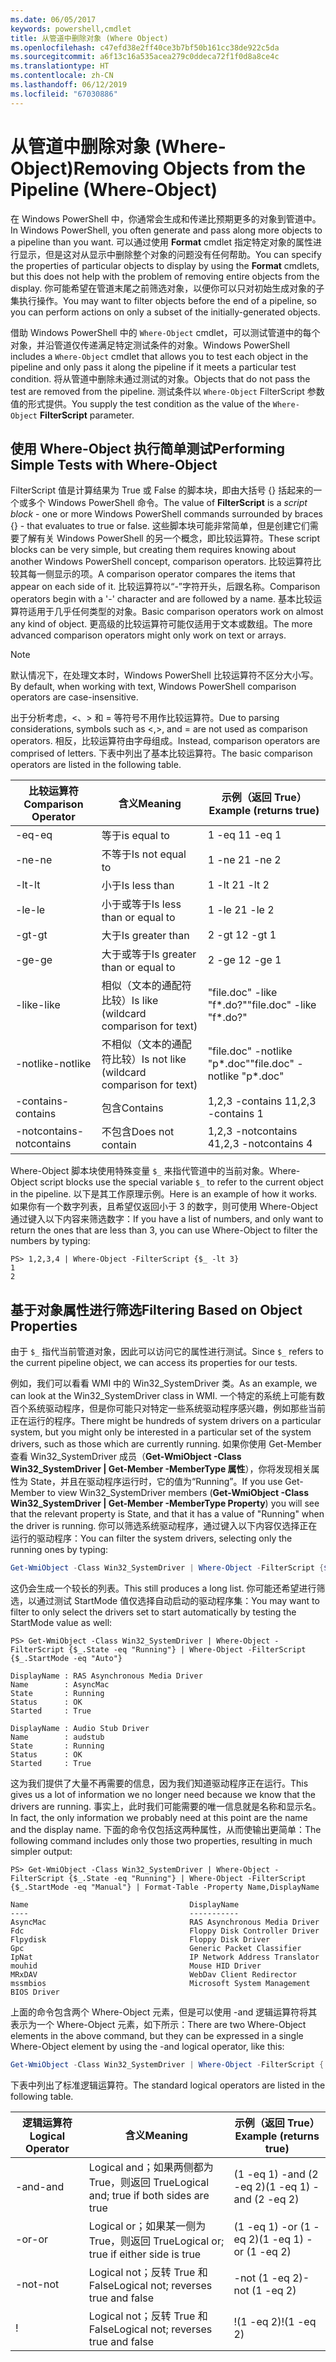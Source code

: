 ```yaml
---
ms.date: 06/05/2017
keywords: powershell,cmdlet
title: 从管道中删除对象 (Where Object)
ms.openlocfilehash: c47efd38e2ff40ce3b7bf50b161cc38de922c5da
ms.sourcegitcommit: a6f13c16a535acea279c0ddeca72f1f0d8a8ce4c
ms.translationtype: HT
ms.contentlocale: zh-CN
ms.lasthandoff: 06/12/2019
ms.locfileid: "67030886"
---
```

# <a name="removing-objects-from-the-pipeline-where-object"></a><span data-ttu-id="05d46-103">从管道中删除对象 (Where-Object)</span><span class="sxs-lookup"><span data-stu-id="05d46-103">Removing Objects from the Pipeline (Where-Object)</span></span>

<span data-ttu-id="05d46-104">在 Windows PowerShell 中，你通常会生成和传递比预期更多的对象到管道中。</span><span class="sxs-lookup"><span data-stu-id="05d46-104">In Windows PowerShell, you often generate and pass along more objects to a pipeline than you want.</span></span> <span data-ttu-id="05d46-105">可以通过使用 **Format** cmdlet 指定特定对象的属性进行显示，但是这对从显示中删除整个对象的问题没有任何帮助。</span><span class="sxs-lookup"><span data-stu-id="05d46-105">You can specify the properties of particular objects to display by using the **Format** cmdlets, but this does not help with the problem of removing entire objects from the display.</span></span> <span data-ttu-id="05d46-106">你可能希望在管道末尾之前筛选对象，以便你可以只对初始生成对象的子集执行操作。</span><span class="sxs-lookup"><span data-stu-id="05d46-106">You may want to filter objects before the end of a pipeline, so you can perform actions on only a subset of the initially-generated objects.</span></span>

<span data-ttu-id="05d46-107">借助 Windows PowerShell 中的 `Where-Object` cmdlet，可以测试管道中的每个对象，并沿管道仅传递满足特定测试条件的对象。</span><span class="sxs-lookup"><span data-stu-id="05d46-107">Windows PowerShell includes a `Where-Object` cmdlet that allows you to test each object in the pipeline and only pass it along the pipeline if it meets a particular test condition.</span></span> <span data-ttu-id="05d46-108">将从管道中删除未通过测试的对象。</span><span class="sxs-lookup"><span data-stu-id="05d46-108">Objects that do not pass the test are removed from the pipeline.</span></span> <span data-ttu-id="05d46-109">测试条件以 `Where-Object` FilterScript 参数值的形式提供。</span><span class="sxs-lookup"><span data-stu-id="05d46-109">You supply the test condition as the value of the `Where-Object` **FilterScript** parameter.</span></span>

## <a name="performing-simple-tests-with-where-object"></a><span data-ttu-id="05d46-110">使用 Where-Object 执行简单测试</span><span class="sxs-lookup"><span data-stu-id="05d46-110">Performing Simple Tests with Where-Object</span></span>

<span data-ttu-id="05d46-111">FilterScript 值是计算结果为 True 或 False 的脚本块，即由大括号 {} 括起来的一个或多个 Windows PowerShell 命令。</span><span class="sxs-lookup"><span data-stu-id="05d46-111">The value of **FilterScript** is a *script block* -  one or more Windows PowerShell commands surrounded by braces {} - that evaluates to true or false.</span></span> <span data-ttu-id="05d46-112">这些脚本块可能非常简单，但是创建它们需要了解有关 Windows PowerShell 的另一个概念，即比较运算符。</span><span class="sxs-lookup"><span data-stu-id="05d46-112">These script blocks can be very simple, but creating them requires knowing about another Windows PowerShell concept, comparison operators.</span></span> <span data-ttu-id="05d46-113">比较运算符比较其每一侧显示的项。</span><span class="sxs-lookup"><span data-stu-id="05d46-113">A comparison operator compares the items that appear on each side of it.</span></span> <span data-ttu-id="05d46-114">比较运算符以“-”字符开头，后跟名称。</span><span class="sxs-lookup"><span data-stu-id="05d46-114">Comparison operators begin with a '-' character and are followed by a name.</span></span> <span data-ttu-id="05d46-115">基本比较运算符适用于几乎任何类型的对象。</span><span class="sxs-lookup"><span data-stu-id="05d46-115">Basic comparison operators work on almost any kind of object.</span></span> <span data-ttu-id="05d46-116">更高级的比较运算符可能仅适用于文本或数组。</span><span class="sxs-lookup"><span data-stu-id="05d46-116">The more advanced comparison operators might only work on text or arrays.</span></span>

> [!NOTE]
> <span data-ttu-id="05d46-117">默认情况下，在处理文本时，Windows PowerShell 比较运算符不区分大小写。</span><span class="sxs-lookup"><span data-stu-id="05d46-117">By default, when working with text, Windows PowerShell comparison operators are case-insensitive.</span></span>

<span data-ttu-id="05d46-118">出于分析考虑，<、> 和 = 等符号不用作比较运算符。</span><span class="sxs-lookup"><span data-stu-id="05d46-118">Due to parsing considerations, symbols such as <,>, and = are not used as comparison operators.</span></span> <span data-ttu-id="05d46-119">相反，比较运算符由字母组成。</span><span class="sxs-lookup"><span data-stu-id="05d46-119">Instead, comparison operators are comprised of letters.</span></span> <span data-ttu-id="05d46-120">下表中列出了基本比较运算符。</span><span class="sxs-lookup"><span data-stu-id="05d46-120">The basic comparison operators are listed in the following table.</span></span>

|<span data-ttu-id="05d46-121">比较运算符</span><span class="sxs-lookup"><span data-stu-id="05d46-121">Comparison Operator</span></span>|<span data-ttu-id="05d46-122">含义</span><span class="sxs-lookup"><span data-stu-id="05d46-122">Meaning</span></span>|<span data-ttu-id="05d46-123">示例（返回 True）</span><span class="sxs-lookup"><span data-stu-id="05d46-123">Example (returns true)</span></span>|
|-----------------------|-----------|--------------------------|
|<span data-ttu-id="05d46-124">-eq</span><span class="sxs-lookup"><span data-stu-id="05d46-124">-eq</span></span>|<span data-ttu-id="05d46-125">等于</span><span class="sxs-lookup"><span data-stu-id="05d46-125">is equal to</span></span>|<span data-ttu-id="05d46-126">1 -eq 1</span><span class="sxs-lookup"><span data-stu-id="05d46-126">1 -eq 1</span></span>|
|<span data-ttu-id="05d46-127">-ne</span><span class="sxs-lookup"><span data-stu-id="05d46-127">-ne</span></span>|<span data-ttu-id="05d46-128">不等于</span><span class="sxs-lookup"><span data-stu-id="05d46-128">Is not equal to</span></span>|<span data-ttu-id="05d46-129">1 -ne 2</span><span class="sxs-lookup"><span data-stu-id="05d46-129">1 -ne 2</span></span>|
|<span data-ttu-id="05d46-130">-lt</span><span class="sxs-lookup"><span data-stu-id="05d46-130">-lt</span></span>|<span data-ttu-id="05d46-131">小于</span><span class="sxs-lookup"><span data-stu-id="05d46-131">Is less than</span></span>|<span data-ttu-id="05d46-132">1 -lt 2</span><span class="sxs-lookup"><span data-stu-id="05d46-132">1 -lt 2</span></span>|
|<span data-ttu-id="05d46-133">-le</span><span class="sxs-lookup"><span data-stu-id="05d46-133">-le</span></span>|<span data-ttu-id="05d46-134">小于或等于</span><span class="sxs-lookup"><span data-stu-id="05d46-134">Is less than or equal to</span></span>|<span data-ttu-id="05d46-135">1 -le 2</span><span class="sxs-lookup"><span data-stu-id="05d46-135">1 -le 2</span></span>|
|<span data-ttu-id="05d46-136">-gt</span><span class="sxs-lookup"><span data-stu-id="05d46-136">-gt</span></span>|<span data-ttu-id="05d46-137">大于</span><span class="sxs-lookup"><span data-stu-id="05d46-137">Is greater than</span></span>|<span data-ttu-id="05d46-138">2 -gt 1</span><span class="sxs-lookup"><span data-stu-id="05d46-138">2 -gt 1</span></span>|
|<span data-ttu-id="05d46-139">-ge</span><span class="sxs-lookup"><span data-stu-id="05d46-139">-ge</span></span>|<span data-ttu-id="05d46-140">大于或等于</span><span class="sxs-lookup"><span data-stu-id="05d46-140">Is greater than or equal to</span></span>|<span data-ttu-id="05d46-141">2 -ge 1</span><span class="sxs-lookup"><span data-stu-id="05d46-141">2 -ge 1</span></span>|
|<span data-ttu-id="05d46-142">-like</span><span class="sxs-lookup"><span data-stu-id="05d46-142">-like</span></span>|<span data-ttu-id="05d46-143">相似（文本的通配符比较）</span><span class="sxs-lookup"><span data-stu-id="05d46-143">Is like (wildcard comparison for text)</span></span>|<span data-ttu-id="05d46-144">"file.doc" -like "f\*.do?"</span><span class="sxs-lookup"><span data-stu-id="05d46-144">"file.doc" -like "f\*.do?"</span></span>|
|<span data-ttu-id="05d46-145">-notlike</span><span class="sxs-lookup"><span data-stu-id="05d46-145">-notlike</span></span>|<span data-ttu-id="05d46-146">不相似（文本的通配符比较）</span><span class="sxs-lookup"><span data-stu-id="05d46-146">Is not like (wildcard comparison for text)</span></span>|<span data-ttu-id="05d46-147">"file.doc" -notlike "p\*.doc"</span><span class="sxs-lookup"><span data-stu-id="05d46-147">"file.doc" -notlike "p\*.doc"</span></span>|
|<span data-ttu-id="05d46-148">-contains</span><span class="sxs-lookup"><span data-stu-id="05d46-148">-contains</span></span>|<span data-ttu-id="05d46-149">包含</span><span class="sxs-lookup"><span data-stu-id="05d46-149">Contains</span></span>|<span data-ttu-id="05d46-150">1,2,3 -contains 1</span><span class="sxs-lookup"><span data-stu-id="05d46-150">1,2,3 -contains 1</span></span>|
|<span data-ttu-id="05d46-151">-notcontains</span><span class="sxs-lookup"><span data-stu-id="05d46-151">-notcontains</span></span>|<span data-ttu-id="05d46-152">不包含</span><span class="sxs-lookup"><span data-stu-id="05d46-152">Does not contain</span></span>|<span data-ttu-id="05d46-153">1,2,3 -notcontains 4</span><span class="sxs-lookup"><span data-stu-id="05d46-153">1,2,3 -notcontains 4</span></span>|

<span data-ttu-id="05d46-154">Where-Object 脚本块使用特殊变量 `$_` 来指代管道中的当前对象。</span><span class="sxs-lookup"><span data-stu-id="05d46-154">Where-Object script blocks use the special variable `$_` to refer to the current object in the pipeline.</span></span> <span data-ttu-id="05d46-155">以下是其工作原理示例。</span><span class="sxs-lookup"><span data-stu-id="05d46-155">Here is an example of how it works.</span></span> <span data-ttu-id="05d46-156">如果你有一个数字列表，且希望仅返回小于 3 的数字，则可使用 Where-Object 通过键入以下内容来筛选数字：</span><span class="sxs-lookup"><span data-stu-id="05d46-156">If you have a list of numbers, and only want to return the ones that are less than 3, you can use Where-Object to filter the numbers by typing:</span></span>

```
PS> 1,2,3,4 | Where-Object -FilterScript {$_ -lt 3}
1
2
```

## <a name="filtering-based-on-object-properties"></a><span data-ttu-id="05d46-157">基于对象属性进行筛选</span><span class="sxs-lookup"><span data-stu-id="05d46-157">Filtering Based on Object Properties</span></span>

<span data-ttu-id="05d46-158">由于 `$_` 指代当前管道对象，因此可以访问它的属性进行测试。</span><span class="sxs-lookup"><span data-stu-id="05d46-158">Since `$_` refers to the current pipeline object, we can access its properties for our tests.</span></span>

<span data-ttu-id="05d46-159">例如，我们可以看看 WMI 中的 Win32_SystemDriver 类。</span><span class="sxs-lookup"><span data-stu-id="05d46-159">As an example, we can look at the Win32_SystemDriver class in WMI.</span></span> <span data-ttu-id="05d46-160">一个特定的系统上可能有数百个系统驱动程序，但是你可能只对特定一些系统驱动程序感兴趣，例如那些当前正在运行的程序。</span><span class="sxs-lookup"><span data-stu-id="05d46-160">There might be hundreds of system drivers on a particular system, but you might only be interested in a particular set of the system drivers, such as those which are currently running.</span></span> <span data-ttu-id="05d46-161">如果你使用 Get-Member 查看 Win32_SystemDriver 成员（**Get-WmiObject -Class Win32_SystemDriver | Get-Member -MemberType 属性**），你将发现相关属性为 State，并且在驱动程序运行时，它的值为“Running”。</span><span class="sxs-lookup"><span data-stu-id="05d46-161">If you use Get-Member to view Win32_SystemDriver members (**Get-WmiObject -Class Win32_SystemDriver | Get-Member -MemberType Property**) you will see that the relevant property is State, and that it has a value of "Running" when the driver is running.</span></span> <span data-ttu-id="05d46-162">你可以筛选系统驱动程序，通过键入以下内容仅选择正在运行的驱动程序：</span><span class="sxs-lookup"><span data-stu-id="05d46-162">You can filter the system drivers, selecting only the running ones by typing:</span></span>

```powershell
Get-WmiObject -Class Win32_SystemDriver | Where-Object -FilterScript {$_.State -eq 'Running'}
```

<span data-ttu-id="05d46-163">这仍会生成一个较长的列表。</span><span class="sxs-lookup"><span data-stu-id="05d46-163">This still produces a long list.</span></span> <span data-ttu-id="05d46-164">你可能还希望进行筛选，以通过测试 StartMode 值仅选择自动启动的驱动程序集：</span><span class="sxs-lookup"><span data-stu-id="05d46-164">You may want to filter to only select the drivers set to start automatically by testing the StartMode value as well:</span></span>

```
PS> Get-WmiObject -Class Win32_SystemDriver | Where-Object -FilterScript {$_.State -eq "Running"} | Where-Object -FilterScript {$_.StartMode -eq "Auto"}

DisplayName : RAS Asynchronous Media Driver
Name        : AsyncMac
State       : Running
Status      : OK
Started     : True

DisplayName : Audio Stub Driver
Name        : audstub
State       : Running
Status      : OK
Started     : True
```

<span data-ttu-id="05d46-165">这为我们提供了大量不再需要的信息，因为我们知道驱动程序正在运行。</span><span class="sxs-lookup"><span data-stu-id="05d46-165">This gives us a lot of information we no longer need because we know that the drivers are running.</span></span> <span data-ttu-id="05d46-166">事实上，此时我们可能需要的唯一信息就是名称和显示名。</span><span class="sxs-lookup"><span data-stu-id="05d46-166">In fact, the only information we probably need at this point are the name and the display name.</span></span> <span data-ttu-id="05d46-167">下面的命令仅包括这两种属性，从而使输出更简单：</span><span class="sxs-lookup"><span data-stu-id="05d46-167">The following command includes only those two properties, resulting in much simpler output:</span></span>

```
PS> Get-WmiObject -Class Win32_SystemDriver | Where-Object -FilterScript {$_.State -eq "Running"} | Where-Object -FilterScript {$_.StartMode -eq "Manual"} | Format-Table -Property Name,DisplayName

Name                                    DisplayName
----                                    -----------
AsyncMac                                RAS Asynchronous Media Driver
Fdc                                     Floppy Disk Controller Driver
Flpydisk                                Floppy Disk Driver
Gpc                                     Generic Packet Classifier
IpNat                                   IP Network Address Translator
mouhid                                  Mouse HID Driver
MRxDAV                                  WebDav Client Redirector
mssmbios                                Microsoft System Management BIOS Driver
```

<span data-ttu-id="05d46-168">上面的命令包含两个 Where-Object 元素，但是可以使用 -and 逻辑运算符将其表示为一个 Where-Object 元素，如下所示：</span><span class="sxs-lookup"><span data-stu-id="05d46-168">There are two Where-Object elements in the above command, but they can be expressed in a single Where-Object element by using the -and logical operator, like this:</span></span>

```powershell
Get-WmiObject -Class Win32_SystemDriver | Where-Object -FilterScript { ($_.State -eq 'Running') -and ($_.StartMode -eq 'Manual') } | Format-Table -Property Name,DisplayName
```

<span data-ttu-id="05d46-169">下表中列出了标准逻辑运算符。</span><span class="sxs-lookup"><span data-stu-id="05d46-169">The standard logical operators are listed in the following table.</span></span>

|<span data-ttu-id="05d46-170">逻辑运算符</span><span class="sxs-lookup"><span data-stu-id="05d46-170">Logical Operator</span></span>|<span data-ttu-id="05d46-171">含义</span><span class="sxs-lookup"><span data-stu-id="05d46-171">Meaning</span></span>|<span data-ttu-id="05d46-172">示例（返回 True）</span><span class="sxs-lookup"><span data-stu-id="05d46-172">Example (returns true)</span></span>|
|--------------------|-----------|--------------------------|
|<span data-ttu-id="05d46-173">-and</span><span class="sxs-lookup"><span data-stu-id="05d46-173">-and</span></span>|<span data-ttu-id="05d46-174">Logical and；如果两侧都为 True，则返回 True</span><span class="sxs-lookup"><span data-stu-id="05d46-174">Logical and; true if both sides are true</span></span>|<span data-ttu-id="05d46-175">(1 -eq 1) -and (2 -eq 2)</span><span class="sxs-lookup"><span data-stu-id="05d46-175">(1 -eq 1) -and (2 -eq 2)</span></span>|
|<span data-ttu-id="05d46-176">-or</span><span class="sxs-lookup"><span data-stu-id="05d46-176">-or</span></span>|<span data-ttu-id="05d46-177">Logical or；如果某一侧为 True，则返回 True</span><span class="sxs-lookup"><span data-stu-id="05d46-177">Logical or; true if either side is true</span></span>|<span data-ttu-id="05d46-178">(1 -eq 1) -or (1 -eq 2)</span><span class="sxs-lookup"><span data-stu-id="05d46-178">(1 -eq 1) -or (1 -eq 2)</span></span>|
|<span data-ttu-id="05d46-179">-not</span><span class="sxs-lookup"><span data-stu-id="05d46-179">-not</span></span>|<span data-ttu-id="05d46-180">Logical not；反转 True 和 False</span><span class="sxs-lookup"><span data-stu-id="05d46-180">Logical not; reverses true and false</span></span>|<span data-ttu-id="05d46-181">-not (1 -eq 2)</span><span class="sxs-lookup"><span data-stu-id="05d46-181">-not (1 -eq 2)</span></span>|
|\!|<span data-ttu-id="05d46-182">Logical not；反转 True 和 False</span><span class="sxs-lookup"><span data-stu-id="05d46-182">Logical not; reverses true and false</span></span>|<span data-ttu-id="05d46-183">\!(1 -eq 2)</span><span class="sxs-lookup"><span data-stu-id="05d46-183">\!(1 -eq 2)</span></span>|
